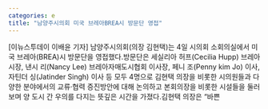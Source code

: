 ```yaml
---
categories: e
title: "남양주시의회 미국 브레아BREA시 방문단 영접"
---
```

[이뉴스투데이 이배윤 기자] 남양주시의회(의장 김현택)는 4일 시의회 소회의실에서 미국 브레아(BREA)시 방문단을 영접했다.방문단은 세실리아 허프(Cecilia Hupp) 브레아 시장, 낸시 리(Nancy Lee) 브레아자매도시협회 이사장, 페니 조(Penny kim Jo) 이사, 자틴더 싱(Jatinder Singh) 이사 등 모두 4명으로 김현택 의장을 비롯한 시의원들과 다양한 분야에서의 교류·협력 증진방안에 대해 논의하고 본회의장을 비롯한 시설들을 둘러보며 양 도시 간 우의를 다지는 뜻깊은 시간을 가졌다.김현택 의장은 “바쁜